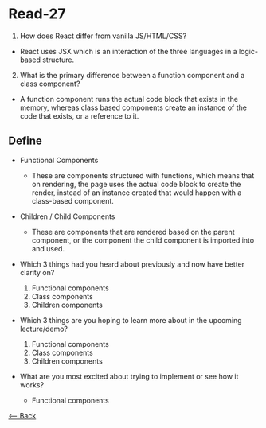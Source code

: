 # Read-27

1. How does React differ from vanilla JS/HTML/CSS?
  - React uses JSX which is an interaction of the three languages in a logic-based structure. 
2. What is the primary difference between a function component and a class component?
  - A function component runs the actual code block that exists in the memory, whereas class based components create an instance of the code that exists, or a reference to it.

## Define
- Functional Components
  - These are components structured with functions, which means that on rendering, the page uses the actual code block to create the render, instead of an instance created that would happen with a class-based component.
- Children / Child Components
  - These are components that are rendered based on the parent component, or the component the child component is imported into and used.

- Which 3 things had you heard about previously and now have better clarity on?
  1. Functional components
  2. Class components
  3. Children components
- Which 3 things are you hoping to learn more about in the upcoming lecture/demo?
  1. Functional components
  2. Class components
  3. Children components
- What are you most excited about trying to implement or see how it works?
  - Functional components

[<-- Back](ToC.md)